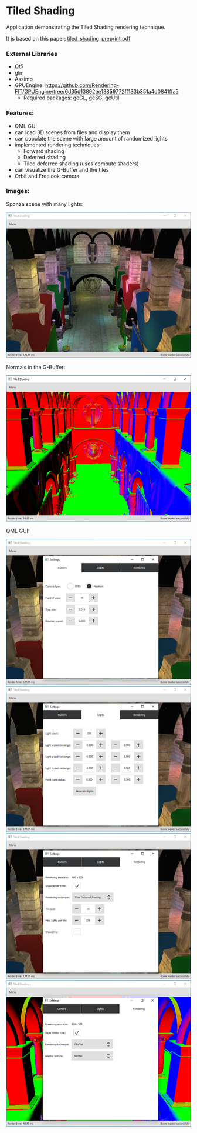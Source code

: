 # Tiled Shading

Application demonstrating the Tiled Shading rendering technique.

It is based on this paper: <a href="doc/tiled_shading_preprint.pdf">tiled_shading_preprint.pdf</a>

### External Libraries

- Qt5
- glm
- Assimp 
- GPUEngine: https://github.com/Rendering-FIT/GPUEngine/tree/6d35d13892ee13859772ff133b351a4d0841ffa5
  - Required packages: geGL, geSG, geUtil 
  
### Features:
- QML GUI
- can load 3D scenes from files and display them 
- can populate the scene with large amount of randomized lights
- implemented rendering techniques:
  - Forward shading
  - Deferred shading
  - Tiled deferred shading (uses compute shaders)
- can visualize the G-Buffer and the tiles
- Orbit and Freelook camera

### Images:

Sponza scene with many lights:

<img src="images/image1.png" alt="Terrain Generator"/>

Normals in the G-Buffer:

<img src="images/image2.png" alt="Terrain Generator"/>

QML GUI:

<img src="images/image3.png" alt="Terrain Generator"/>
<img src="images/image4.png" alt="Terrain Generator"/>
<img src="images/image5.png" alt="Terrain Generator"/>
<img src="images/image6.png" alt="Terrain Generator"/>

